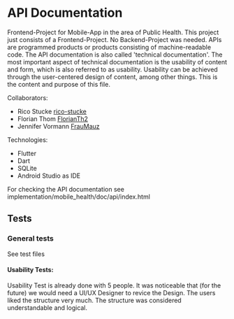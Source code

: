 # API Documentation
Frontend-Project for Mobile-App in the area of Public Health. This project just consists of a Frontend-Project. No Backend-Project was needed.
APIs are programmed products or products consisting of machine-readable code. The API documentation is also  called 'technical documentation'. The most important aspect of technical documentation is the usability of content and form, which is also referred to as usability. Usability can be achieved through the user-centered design of content, among other things. This is the content and purpose of this file. 

Collaborators:
 - Rico Stucke [rico-stucke](https://github.com/rico-stucke)
 - Florian Thom [FlorianTh2](https://github.com/FlorianTh2)
 - Jennifer Vormann [FrauMauz](https://github.com/fraumauz)
 
 
Technologies:
- Flutter 
- Dart
- SQLite
- Android Studio as IDE


For checking the API documentation see implementation/mobile_health/doc/api/index.html

## Tests

### General tests
See test files 

#### Usability Tests:

Usability Test is already done with 5 people. It was noticeable that (for the future) we would need a UI/UX Designer to revice the Design. 
The users liked the structure very much. The structure was considered understandable and logical. 


